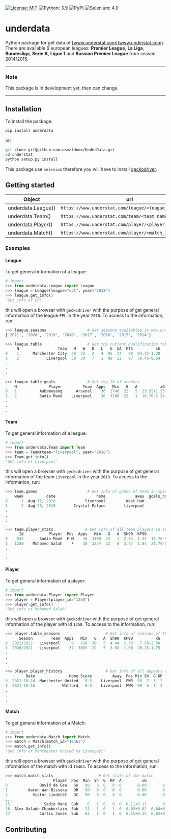 [![License: MIT](https://img.shields.io/github/license/osvaldomx/underdata)](https://opensource.org/licenses/MIT)
![Python: 3.9](https://img.shields.io/badge/python-3.9-informational)
![PyPI](https://img.shields.io/pypi/v/understat)
![Selenium: 4.0](https://img.shields.io/badge/selenium-4.0.0-informational)


# underdata
Python package for get data of [www.understat.com](www.understat.com). There are available 6 european leagues: **Premier League**, **La Liga**, **Bundesliga**, **Serie A**, **Ligue 1** and **Russian Premier League** from season 2014/2015.

___
### Note
This package is in development yet, then can change.
___

## Installation
To install the package:
~~~sh
pip install underdata
~~~

or:
~~~sh
git clone git@github.com:osvaldomx/UnderData.git
cd understat
python setup.py install
~~~
This package use `selenium` therefore you will have to install [geckodriver](https://github.com/mozilla/geckodriver/releases).

## Getting started

| Object             | url                                                     |
| -------------------| ------------------------------------------------------- |
| underdata.League() | `https://www.understat.com/league/<league_name>/<year>` |
| underdata.Team()   | `https://www.understat.com/team/<team_name>/<year>`     |
| underdata.Player() | `https://www.understat.com/player/<player_id>`          |
| underdata.Match()  | `https://www.understat.com/player/<match_id>`           |

### Examples

#### League

To get general information of a league:

```python
# import
>>> from underdata.League import League
>>> league = League(league="epl", year="2018")
>>> league.get_info()
'Get info of EPL'
```
this will open a browser with `geckodriver` with the purpose of get general information of the league `EPL` in the year `2018`. To access to the information, run:

```python
>>> league.seasons                  # Get seasons availables in www.understats.com
['2021', '2020', '2019', '2018', '2017', '2016', '2015', '2014']

>>> league.table                    # Get the current qualification table for specific year
     N                 Team   M   W   D   L   G  GA  PTS          xG          xGA         xPTS
0    1      Manchester City  38  32   2   4  95  23   98  93.72-1.28   25.73+2.73   90.64-7.36
1    2            Liverpool  38  30   7   1  89  22   97  79.46-9.54   29.15+7.15  83.45-13.55
.
.
.

>>> league.table_goals              # Get top-10 of scorers
    N              Player         Team  Apps   Min   G   A          xG          xA  xG90  xA90
0   1          Aubameyang      Arsenal    36  2740  22   5  23.55+1.55   4.99-0.01  0.77  0.16
1   2          Sadio Mané    Liverpool    36  3100  22   1  16.76-5.24   5.12+4.12  0.49  0.15
.
.
.
```

#### Team

To get general information of a league:

```python
# import
>>> from underdata.Team import Team
>>> team = Team(team="liverpool", year="2018")
>>> Team.get_info()
'Get info of Liverpool'
```
this will open a browser with `geckodriver` with the purpose of get general information of the team `Liverpool` in the year `2018`. To access to the information, run:

```python
>>> team.games                      # Get info of games of team in specific year
    week          date                  home             away  goals_home  goals_away  xG_home
0      1  Aug 12, 2018             liverpool         West Ham           4           0     4.34
1      2  Aug 20, 2018        Crystal Palace        liverpool           0           2     0.37
.
.
.

>>> team.player_stats              # Get info of all team players in specific year
      Id           Player  Pos  Apps   Min   G   A  Sh90  KP90          xG          xA  xG90
0    838       Sadio Mané  F M    36  3100  22   1  2.53  1.31  16.76-5.24   5.12+4.12  0.49
1   1250    Mohamed Salah    F    38  3274  22   8  3.77  1.87  21.79-0.21  10.47+2.47  0.60
.
.
.
```

#### Player

To get general information of a player:

```python
# import
>>> from underdata.Player import Player
>>> player = Player(player_id="1250")
>>> player.get_info()
'Get info of Mohamed Salah'
```
this will open a browser with `geckodriver` with the purpose of get general information of the player with id `1250`. To access to the information, run:

```python
>>> player.table_seasons                    # Get info of seasons of the player
      Season        Team  Apps   Min   G   A  Sh90  KP90          xG          xA  xG90  xA90
0  2021/2022   Liverpool     9   810  10   5  4.44  2.33   7.50-2.50   3.14-1.86  0.83  0.35
1  2020/2021   Liverpool    37  3085  22   5  3.68  1.60  20.25-1.75   6.53+1.53  0.59  0.19
.
.
.

>>> player.player_history                   # Get info of all appears of the player
         Date               Home Score         Away  Pos Min Sh  G KP  A         xG         xA
0  2021-10-24  Manchester United   0-5    Liverpool  FWR  90  7  3  2  1  2.25-0.75  0.51-0.49
1  2021-10-16            Watford   0-5    Liverpool  FWR  90  5  1  2  1  0.40-0.60  0.36-0.64
.
.
.
```

#### Match

To get general information of a Match:

```python
# import
>>> from underdata.Match import Match
>>> match = Match(match_id="16463")
>>> match.get_info()
'Get info of Manchester United vs Liverpool'
```
this will open a browser with `geckodriver` with the purpose of get general information of the match with id `16463`. To access to the information, run:
```python
>>> match.match_stats                    # Get stats of the match
                     Player  Pos  Min  Sh  G  KP  A         xG         xA
0              David de Gea   GK   90   0  0   0  0       0.00       0.00
1         Aaron Wan-Bissaka   DR   90   0  0   0  0       0.00       0.00
2           Victor Lindelöf   DC   90   0  0   0  0       0.00       0.00
...
25               Sadio Mané  Sub    8   1  0   0  0  0.11+0.11       0.00
26  Alex Oxlade-Chamberlain  Sub   21   1  0   1  0  0.02+0.02  0.04+0.04
27             Curtis Jones  Sub   64   1  0   1  0  0.15+0.15  0.03+0.03

```

## Contributing